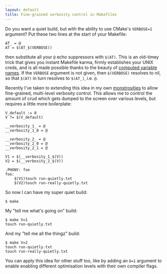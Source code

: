 ```yaml
---
layout: default
title: Fine-grained verbosity control in Makefiles
---
```


Do you want a quiet build, but with the ability to use CMake's
`VERBOSE=1` argument? Put these two lines at the start of your
Makefile:

```
AT_ = @
AT = $(AT_$(VERBOSE))
```

then substitute all your `@` echo suppressors with `$(AT)`. This is an
old-timey trick that gives you instant Makefile karma, firmly
establishes your UNIX creds, and is all made possible thanks to the
beauty of
[computed variable names](https://www.gnu.org/software/make/manual/html_node/Computed-Names.html#Computed-Names). If
the `VERBOSE` argument is not given, then `$(VERBOSE)` resolves to
nil, so that `$(AT)` in turn resolves to `$(AT_)`, i.e. `@`.

Recently I've taken to extending this idea in my own
[monstrosities](https://github.com/ChrisCummins/phd/blob/1e19966493f658eabd24795aa2810e3e7e729c18/Makefile)
to allow fine-grained, multi-level verbosity control. This allows me
to control the amount of crud which gets dumped to the screen over
various levels, but requires a little more boilerplate:

```
V_default := 0
V ?= $(V_default)

__verbosity_1_ = @
__verbosity_1_0 = @

__verbosity_2_ = @
__verbosity_2_0 = @
__verbosity_2_1 = @

V1 = $(__verbosity_1_$(V))
V2 = $(__verbosity_2_$(V))

.PHONY: foo
foo:
    $(V1)touch run-quietly.txt
    $(V2)touch run-really-quietly.txt
```

So now I can have my super quiet build:

```sh
$ make
```

My "tell me what's going on" build:

```
$ make V=1
touch run-quietly.txt
```

And my "tell me all the thingz" build:

```
$ make V=2
touch run-quietly.txt
touch run-really-quietly.txt
```

You can apply this idea for other stuff too, like by adding an `O=1`
argument to enable enabling different optimisation levels with their
own compiler flags.
